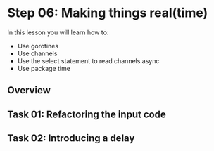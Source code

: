 # Step 06: Making things real(time)

In this lesson you will learn how to:

- Use gorotines
- Use channels
- Use the select statement to read channels async
- Use package time

## Overview

## Task 01: Refactoring the input code

## Task 02: Introducing a delay